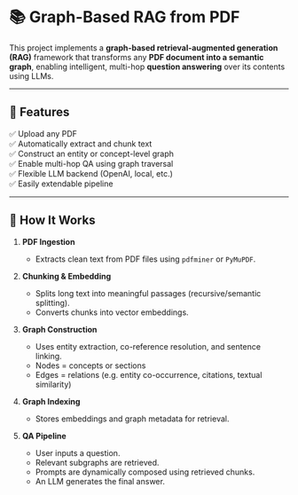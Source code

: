 # 📚 Graph-Based RAG from PDF

This project implements a **graph-based retrieval-augmented generation (RAG)** framework that transforms any **PDF document into a semantic graph**, enabling intelligent, multi-hop **question answering** over its contents using LLMs.

---

## 🚀 Features

✅ Upload any PDF  
✅ Automatically extract and chunk text  
✅ Construct an entity or concept-level graph  
✅ Enable multi-hop QA using graph traversal  
✅ Flexible LLM backend (OpenAI, local, etc.)  
✅ Easily extendable pipeline  

---

## 🧠 How It Works

1. **PDF Ingestion**  
   - Extracts clean text from PDF files using `pdfminer` or `PyMuPDF`.

2. **Chunking & Embedding**  
   - Splits long text into meaningful passages (recursive/semantic splitting).
   - Converts chunks into vector embeddings.

3. **Graph Construction**  
   - Uses entity extraction, co-reference resolution, and sentence linking.
   - Nodes = concepts or sections  
   - Edges = relations (e.g. entity co-occurrence, citations, textual similarity)

4. **Graph Indexing**  
   - Stores embeddings and graph metadata for retrieval.

5. **QA Pipeline**  
   - User inputs a question.
   - Relevant subgraphs are retrieved.
   - Prompts are dynamically composed using retrieved chunks.
   - An LLM generates the final answer.

